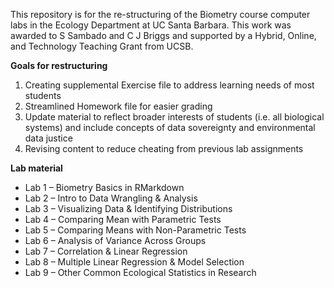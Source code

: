 This repository is for the re-structuring of the Biometry course computer labs in the Ecology Department at UC Santa Barbara. This work was awarded to S Sambado and C J Briggs and supported by a Hybrid, Online, and Technology Teaching Grant from UCSB. 

**Goals for restructuring**
1. Creating supplemental Exercise file to address learning needs of most students
2. Streamlined Homework file for easier grading
3. Update material to reflect broader interests of students (i.e. all biological systems) and include concepts of data sovereignty and environmental data justice 
4. Revising content to reduce cheating from previous lab assignments
   
**Lab material**
+ Lab 1 – Biometry Basics in RMarkdown
+ Lab 2 – Intro to Data Wrangling & Analysis
+ Lab 3 – Visualizing Data & Identifying Distributions
+ Lab 4 – Comparing Mean with Parametric Tests
+ Lab 5 – Comparing Means with Non-Parametric Tests
+ Lab 6 – Analysis of Variance Across Groups
+ Lab 7 – Correlation & Linear Regression
+ Lab 8 – Multiple Linear Regression & Model Selection
+ Lab 9 – Other Common Ecological Statistics in Research
